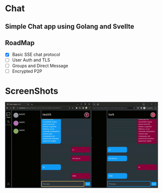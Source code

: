 # Chat

## Simple Chat app using Golang and Svellte

## RoadMap

- [x] Basic SSE chat protocol
- [ ] User Auth and TLS
- [ ] Groups and Direct Message
- [ ] Encrypted P2P

# ScreenShots

![screenshot1](docs/Demo.gif)
